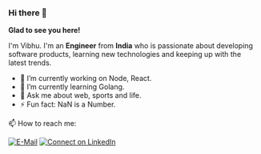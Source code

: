 ### Hi there 👋

**Glad to see you here!**

I'm Vibhu. I'm an **Engineer** from **India**  who is passionate about developing software products, learning new technologies and keeping up with the latest trends.

- 🔭 I’m currently working on Node, React.
- 🌱 I’m currently learning Golang.
- 💬 Ask me about web, sports and life.
- ⚡ Fun fact: NaN is a Number.

📫 How to reach me:

[![E-Mail](https://img.shields.io/badge/--email?label=E-mail&logo=Gmail&style=social)](mailto:vibhu98mishra@gmail.com) [![Connect on LinkedIn](https://img.shields.io/badge/--linkedin?label=LinkedIn&logo=LinkedIn&style=social)](https://www.linkedin.com/in/vibhu-mishra-654a0914a/)

<!--
**Mishra121/Mishra121** is a ✨ _special_ ✨ repository because its `README.md` (this file) appears on your GitHub profile.

Here are some ideas to get you started:

- 🔭 I’m currently working on ...
- 🌱 I’m currently learning ...
- 👯 I’m looking to collaborate on ...
- 🤔 I’m looking for help with ...
- 💬 Ask me about ...
- 📫 How to reach me: ...
- 😄 Pronouns: ...
- ⚡ Fun fact: ...
-->
